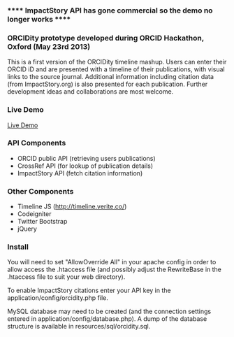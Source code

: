 ### **** ImpactStory API has gone commercial so the demo no longer works ****

### ORCIDity prototype developed during ORCID Hackathon, Oxford (May 23rd 2013)

This is a first version of the ORCIDity timeline mashup. Users can enter their ORCID iD and are presented with a timeline of their publications, with visual links to the source journal. Additional information including citation data (from ImpactStory.org) is also presented for each publication. Further development ideas and collaborations are most welcome.

### Live Demo

[Live Demo](http://143.210.56.154/orcidity)

### API Components
* ORCID public API (retrieving users publications)
* CrossRef API (for lookup of publication details)
* ImpactStory API (fetch citation information)

### Other Components
* Timeline JS (http://timeline.verite.co/)
* Codeigniter
* Twitter Bootstrap
* jQuery

### Install

You will need to set "AllowOverride All" in your apache config in order to allow access the .htaccess file (and possibly adjust the RewriteBase in the .htaccess file to suit your web directory).

To enable ImpactStory citations enter your API key in the application/config/orcidity.php file.

MySQL database may need to be created (and the connection settings entered in application/config/database.php). A dump of the database structure is available in resources/sql/orcidity.sql.
